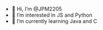 - 👋 Hi, I’m @JPM2205
- 👀 I’m interested in JS and Python 
- 🌱 I’m currently learning Java and C

<!---
JPM2205/JPM2205 is a ✨ special ✨ repository because its `README.md` (this file) appears on your GitHub profile.
You can click the Preview link to take a look at your changes.
--->
